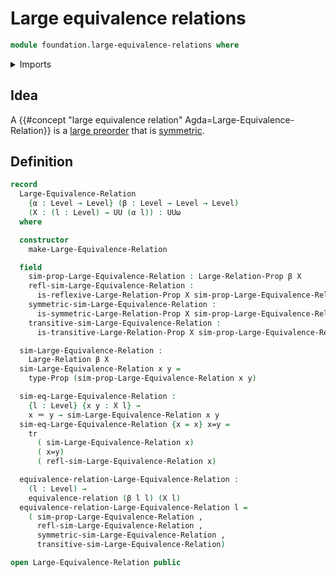 # Large equivalence relations

```agda
module foundation.large-equivalence-relations where
```

<details><summary>Imports</summary>

```agda
open import foundation.dependent-pair-types
open import foundation.equivalence-relations
open import foundation.identity-types
open import foundation.large-binary-relations
open import foundation.propositions
open import foundation.transport-along-identifications
open import foundation.universe-levels
```

</details>

## Idea

A {{#concept "large equivalence relation" Agda=Large-Equivalence-Relation}} is a
[large preorder](order-theory.large-preorders.md) that is
[symmetric](foundation.large-binary-relations.md).

## Definition

```agda
record
  Large-Equivalence-Relation
    {α : Level → Level} (β : Level → Level → Level)
    (X : (l : Level) → UU (α l)) : UUω
  where

  constructor
    make-Large-Equivalence-Relation

  field
    sim-prop-Large-Equivalence-Relation : Large-Relation-Prop β X
    refl-sim-Large-Equivalence-Relation :
      is-reflexive-Large-Relation-Prop X sim-prop-Large-Equivalence-Relation
    symmetric-sim-Large-Equivalence-Relation :
      is-symmetric-Large-Relation-Prop X sim-prop-Large-Equivalence-Relation
    transitive-sim-Large-Equivalence-Relation :
      is-transitive-Large-Relation-Prop X sim-prop-Large-Equivalence-Relation

  sim-Large-Equivalence-Relation :
    Large-Relation β X
  sim-Large-Equivalence-Relation x y =
    type-Prop (sim-prop-Large-Equivalence-Relation x y)

  sim-eq-Large-Equivalence-Relation :
    {l : Level} {x y : X l} →
    x ＝ y → sim-Large-Equivalence-Relation x y
  sim-eq-Large-Equivalence-Relation {x = x} x=y =
    tr
      ( sim-Large-Equivalence-Relation x)
      ( x=y)
      ( refl-sim-Large-Equivalence-Relation x)

  equivalence-relation-Large-Equivalence-Relation :
    (l : Level) →
    equivalence-relation (β l l) (X l)
  equivalence-relation-Large-Equivalence-Relation l =
    ( sim-prop-Large-Equivalence-Relation ,
      refl-sim-Large-Equivalence-Relation ,
      symmetric-sim-Large-Equivalence-Relation ,
      transitive-sim-Large-Equivalence-Relation)

open Large-Equivalence-Relation public
```
